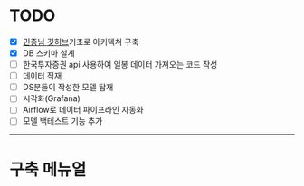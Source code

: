 # TODO
- [x]  [민종님 깃허브](https://github.com/minjong3/Stock-price-prediction-service)기초로 아키텍쳐 구축
- [x] DB 스키마 설계
- [ ] 한국투자증권 api 사용하여 일봉 데이터 가져오는 코드 작성
- [ ] 데이터 적재
- [ ] DS분들이 작성한 모델 탑재
- [ ] 시각화(Grafana)
- [ ] Airflow로 데이터 파이프라인 자동화
- [ ] 모델 백테스트 기능 추가

---
# 구축 메뉴얼
